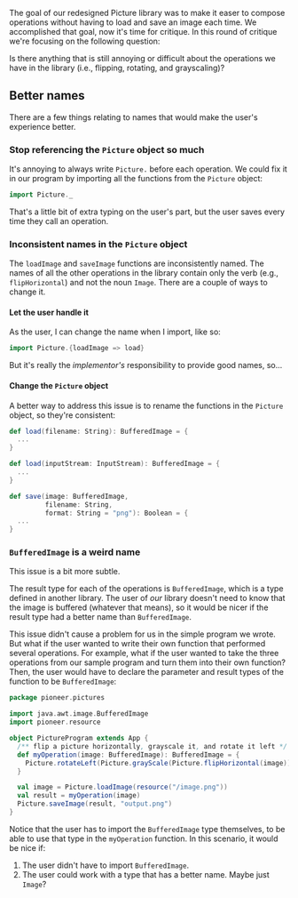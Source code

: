 The goal of our redesigned Picture library was to make it easer to compose
operations without having to load and save an image each time. We accomplished
that goal, now it's time for critique. In this round of critique we're focusing
on the following question:

Is there anything that is still annoying or difficult about the operations we
have in the library (i.e., flipping, rotating, and grayscaling)?

## Better names
There are a few things relating to names that would make the user's experience
better.

### Stop referencing the `Picture` object so much

It's annoying to always write `Picture.` before each operation. We could fix it
in our program by importing all the functions from the `Picture` object:
  ```scala 
  import Picture._
  ```
That's a little bit of extra typing on the user's part, but the user saves every time they call an operation.
  
### Inconsistent names in the `Picture` object

The `loadImage` and `saveImage` functions are inconsistently named. The names of
all the other operations in the library contain only the verb (e.g.,
`flipHorizontal`) and not the noun `Image`. There are a couple of ways to change
it.

#### Let the user handle it

As the user, I can change the name when I import, like so:
```scala
import Picture.{loadImage => load}
```
But it's really the _implementor's_ responsibility to provide good names, so...

#### Change the `Picture` object       
A better way to address this issue is to rename the functions in the `Picture`
object, so they're consistent:
```scala
def load(filename: String): BufferedImage = {
  ...
}

def load(inputStream: InputStream): BufferedImage = {
  ...
}

def save(image: BufferedImage, 
         filename: String, 
         format: String = "png"): Boolean = {
  ...
}
```

### `BufferedImage` is a weird name
This issue is a bit more subtle. 

The result type for each of the operations is `BufferedImage`, which is a type
defined in another library. The user of _our_ library doesn't need to know that
the image is buffered (whatever that means), so it would be nicer if the result
type had a better name than `BufferedImage`. 

This issue didn't cause a problem for us in the simple program we wrote. But
what if the user wanted to write their own function that performed several
operations. For example, what if the user wanted to take the three operations
from our sample program and turn them into their own function? Then, the user
would have to declare the parameter and result types of the function to be
`BufferedImage`:
```scala
package pioneer.pictures

import java.awt.image.BufferedImage
import pioneer.resource

object PictureProgram extends App {
  /** flip a picture horizontally, grayscale it, and rotate it left */
  def myOperation(image: BufferedImage): BufferedImage = {
    Picture.rotateLeft(Picture.grayScale(Picture.flipHorizontal(image)))
  }

  val image = Picture.loadImage(resource("/image.png"))
  val result = myOperation(image)
  Picture.saveImage(result, "output.png")
}
```
Notice that the user has to import the `BufferedImage` type themselves, to be
able to use that type in the `myOperation` function. In this scenario,
it would be nice if:
   1. The user didn't have to import `BufferedImage`.
   1. The user could work with a type that has a better name. Maybe just
      `Image`?
